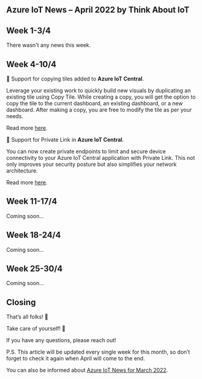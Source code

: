 ## Azure IoT News – April 2022 by Think About IoT

## Week 1-3/4
There wasn't any news this week.

## Week 4-10/4
🔸 Support for copying tiles added to **Azure IoT Central**.

Leverage your existing work to quickly build new visuals by duplicating an existing tile using Copy Tile. While creating a copy, you will get the option to copy the tile to the current dashboard, an existing dashboard, or a new dashboard. After making a copy, you are free to modify the tile as per your needs.

Read more [here](https://azure.microsoft.com/en-gb/updates/iotc-copy-tiles/).

🔸 Support for Private Link in **Azure IoT Central**.

You can now create private endpoints to limit and secure device connectivity to your Azure IoT Central application with Private Link. This not only improves your security posture but also simplifies your network architecture.

Read more [here](https://azure.microsoft.com/en-gb/updates/iotc-private-link/).

## Week 11-17/4
Coming soon...

## Week 18-24/4
Coming soon...

## Week 25-30/4
Coming soon...

## Closing
That’s all folks! 👋

Take care of yourself! 🙂

If you have any questions, please reach out!

P.S. This article will be updated every single week for this month, so don’t forget to check it again when April will come to the end.

You can also be informed about [Azure IoT News for March 2022](https://www.thinkaboutiot.com/index.php/2022/03/03/azure-iot-news-march-2022-by-think-about-iot/).